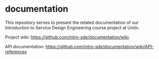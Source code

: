 # documentation

This repository serves to present the related documentation of our Introduction to Service Design Engineering course project at Unitn.

Project wiki: https://github.com/intro-sde/documentation/wiki.

API documentation: https://github.com/intro-sde/documentation/wiki/API-references
